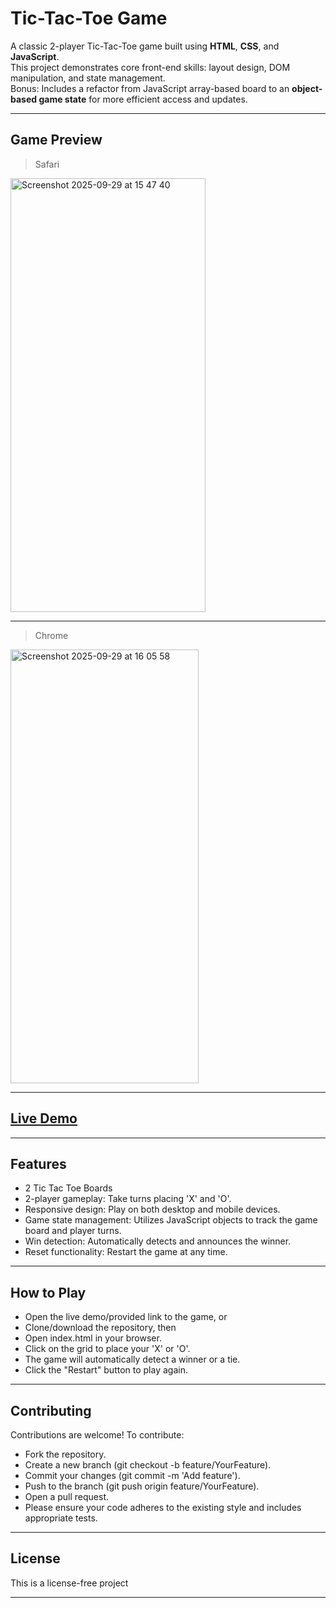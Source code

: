 # Tic-Tac-Toe Game

A classic 2-player Tic-Tac-Toe game built using **HTML**, **CSS**, and **JavaScript**.  
This project demonstrates core front-end skills: layout design, DOM manipulation, and state management.</br>
Bonus: Includes a refactor from JavaScript array-based board to an **object-based game state** for more efficient access and updates.

---

## Game Preview

> Safari
<img width="312" height="694" alt="Screenshot 2025-09-29 at 15 47 40" src="https://github.com/user-attachments/assets/1d32f0fd-974d-4ab6-9a70-f6da6e6b0b29" />

---

> Chrome
<img width="301" height="694" alt="Screenshot 2025-09-29 at 16 05 58" src="https://github.com/user-attachments/assets/d6cfac68-7025-4baf-b8a1-0e294aff824c" />

---

## [Live Demo](https://angelbelroth.github.io/game-TicTacToe/)

---

## Features

+ 2 Tic Tac Toe Boards
+ 2-player gameplay: Take turns placing 'X' and 'O'.
+ Responsive design: Play on both desktop and mobile devices.
+ Game state management: Utilizes JavaScript objects to track the game board and player turns.
+ Win detection: Automatically detects and announces the winner.
+ Reset functionality: Restart the game at any time.

---

## How to Play

+ Open the live demo/provided link to the game, or
+ Clone/download the repository, then
+ Open index.html in your browser.
+ Click on the grid to place your 'X' or 'O'.
+ The game will automatically detect a winner or a tie.
+ Click the "Restart" button to play again.

---

## Contributing

Contributions are welcome!
To contribute:
+ Fork the repository.
+ Create a new branch (git checkout -b feature/YourFeature).
+ Commit your changes (git commit -m 'Add feature').
+ Push to the branch (git push origin feature/YourFeature).
+ Open a pull request.
+ Please ensure your code adheres to the existing style and includes appropriate tests.

---

## License

This is a license-free project

___
